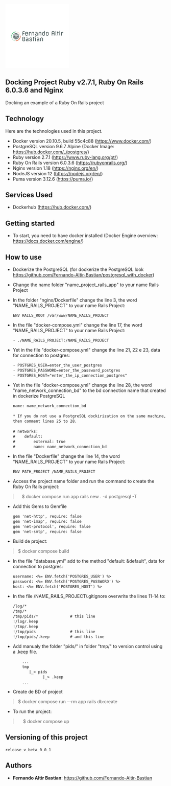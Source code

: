 ![Logo of the project](./Logo.png)

## Docking Project Ruby v2.7.1, Ruby On Rails 6.0.3.6 and Nginx

Docking an example of a Ruby On Rails project


## Technology 

Here are the technologies used in this project.

* Docker version 20.10.5, build 55c4c88 (https://www.docker.com/)
* PostgreSQL version 9.6.7 Alpine (Docker Image: https://hub.docker.com/_/postgres/)
* Ruby version 2.7.1 (https://www.ruby-lang.org/pt/)
* Ruby On Rails version 6.0.3.6 (https://rubyonrails.org/)
* Nginx version 1.18 (https://nginx.org/en/)
* NodeJS version 12 (https://nodejs.org/en/)
* Puma version 3.12.6 (https://puma.io/)

## Services Used

* Dockerhub (https://hub.docker.com/)


## Getting started

* To start, you need to have docker installed (Docker Engine overview: https://docs.docker.com/engine/)

## How to use

* Dockerize the PostgreSQL (for dockerize the PostgreSQL look https://github.com/Fernando-Altir-Bastian/postgresql_with_docker)

* Change the name folder "name_project_rails_app" to your name Rails Project

* In the folder "nginx/Dockerfile" change the line 3, the word "NAME_RAILS_PROJECT" to your name Rails Project:
    ```
    ENV RAILS_ROOT /var/www/NAME_RAILS_PROJECT
    ```

* In the file "docker-compose.yml" change the line 17, the word "NAME_RAILS_PROJECT" to your name Rails Project:
    ```
    - ./NAME_RAILS_PROJECT:/NAME_RAILS_PROJECT
    ```

* Yet in the file "docker-compose.yml" change the line 21, 22 e 23, data for connection to postgres:
    ```
    - POSTGRES_USER=enter_the_user_postgres
    - POSTGRES_PASSWORD=enter_the_password_postgres
    - POSTGRES_HOST="enter_the_ip_connection_postgres"
    ```

* Yet in the file "docker-compose.yml" change the line 28, the word "name_network_connection_bd" to the bd connection name that created in dockerize PostgreSQL
    ```
    name: name_network_connection_bd

    * If you do not use a PostgreSQL dockirization on the same machine, then comment lines 25 to 28.
    
    # networks:
    #    default:
    #        external: true
    #        name: name_network_connection_bd
    ```

* In the file "Dockerfile" change the line 14, the word "NAME_RAILS_PROJECT" to your name Rails Project:
    ```
    ENV PATH_PROJECT /NAME_RAILS_PROJECT
    ```

* Access the project name folder and run the command to create the Ruby On Rails project:
>   $ docker compose run app rails new . -d postgresql -T

* Add this Gems to Gemfile
    ```
    gem 'net-http', require: false
    gem 'net-imap', require: false
    gem 'net-protocol', require: false
    gem 'net-smtp', require: false  
    ```

* Build de project:
>    $ docker compose build

* In the file "database.yml" add to the method "default: &default", data for connection to postgres:
    ```
    username: <%= ENV.fetch('POSTGRES_USER') %>
    password: <%= ENV.fetch('POSTGRES_PASSWORD') %>
    host: <%= ENV.fetch('POSTGRES_HOST') %>
    ```
    
* In the file /NAME_RAILS_PROJECT/.gitignore overwrite the lines 11-14 to:
    ```
    /log/*
    /tmp/*
    /tmp/pids/*              # this line
    !/log/.keep
    !/tmp/.keep
    !/tmp/pids               # this line
    !/tmp/pids/.keep         # and this line
    ```

* Add manualy the folder "pids/" in folder "tmp/" to version control using a .keep file.
    ```
        ...
        tmp
           |_> pids
                 |_> .keep
        ...
    ```

* Create de BD of project
>   $ docker compose run --rm app rails db:create

* To run the project:
>    $ docker compose up

## Versioning of this project 

    release_v_beta_0_0_1


## Authors

* **Fernando Altir Bastian**: https://github.com/Fernando-Altir-Bastian



